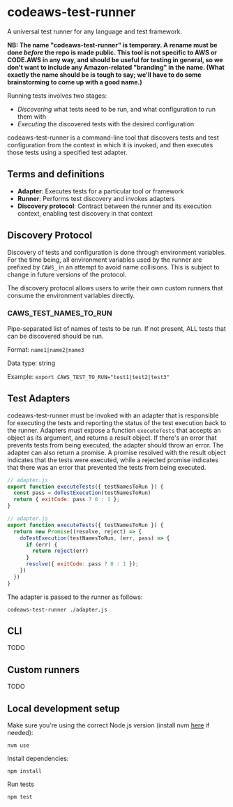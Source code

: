 # codeaws-test-runner

A universal test runner for any language and test framework.

**NB: The name "codeaws-test-runner" is temporary. A rename must be done
_before_ the repo is made public. This tool is not specific to AWS or CODE.AWS
in any way, and should be useful for testing in general, so we don't want to
include any Amazon-related "branding" in the name. (What exactly the name
should be is tough to say; we'll have to do some brainstorming to come up with
a good name.)**

Running tests involves two stages:
* _Discovering_ what tests need to be run, and what configuration to run them with
* _Executing_ the discovered tests with the desired configuration

codeaws-test-runner is a command-line tool that discovers tests and test
configuration from the context in which it is invoked, and then executes those
tests using a specified test adapter.

## Terms and definitions

* **Adapter**: Executes tests for a particular tool or framework
* **Runner**: Performs test discovery and invokes adapters
* **Discovery protocol**: Contract between the runner and its execution context, enabling test discovery in that context

## Discovery Protocol

Discovery of tests and configuration is done through environment variables. For
the time being, all environment variables used by the runner are prefixed by
`CAWS_` in an attempt to avoid name collisions. This is subject to change in
future versions of the protocol.

The discovery protocol allows users to write their own custom runners that
consume the environment variables directly.

### CAWS_TEST_NAMES_TO_RUN

Pipe-separated list of names of tests to be run. If not present, ALL tests that can be discovered should be run. 

Format: `name1|name2|name3`

Data type: string

Example: `export CAWS_TEST_TO_RUN="test1|test2|test3"` 

## Test Adapters

codeaws-test-runner must be invoked with an adapter that is responsible for
executing the tests and reporting the status of the test execution back to the
runner. Adapters must expose a function `executeTests` that accepts an object
as its argument, and returns a result object. If there's an error that prevents
tests from being executed, the adapter should throw an error. The adapter can
also return a promise. A promise resolved with the result object indicates that
the tests were executed, while a rejected promise indicates that there was an
error that prevented the tests from being executed.

```javascript
// adapter.js
export function executeTests({ testNamesToRun }) {
  const pass = doTestExecution(testNamesToRun)
  return { exitCode: pass ? 0 : 1 };
}
```

```javascript
// adapter.js
export function executeTests({ testNamesToRun }) {
  return new Promise((resolve, reject) => {
    doTestExecution(testNamesToRun, (err, pass) => {
      if (err) {
        return reject(err)
      }
      resolve({ exitCode: pass ? 0 : 1 });
    })
  })
}
```

The adapter is passed to the runner as follows:

```
codeaws-test-runner ./adapter.js
```

## CLI

TODO

## Custom runners

TODO

## Local development setup

Make sure you're using the correct Node.js version (install nvm [here](https://github.com/nvm-sh/nvm) if needed):

```
nvm use
```

Install dependencies:

```
npm install
```

Run tests

```
npm test
```
